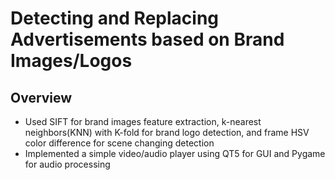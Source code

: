 # Detecting and Replacing Advertisements based on Brand Images/Logos

## Overview
-  Used SIFT for brand images feature extraction, k-nearest neighbors(KNN) with K-fold for brand logo detection, and frame HSV color difference for scene changing detection
-  Implemented a simple video/audio player using QT5 for GUI and Pygame for audio processing
